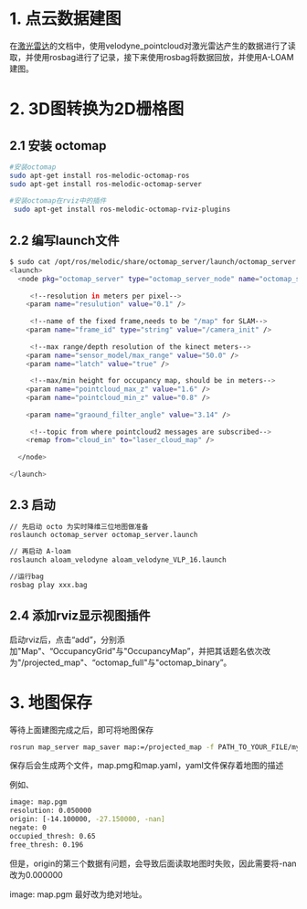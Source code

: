 # 1. 点云数据建图

在[激光雷达](./激光雷达.md)的文档中，使用velodyne_pointcloud对激光雷达产生的数据进行了读取，并使用rosbag进行了记录，接下来使用rosbag将数据回放，并使用A-LOAM建图。



# 2. 3D图转换为2D栅格图

## 2.1 安装 octomap

```bash
#安装octomap
sudo apt-get install ros-melodic-octomap-ros 
sudo apt-get install ros-melodic-octomap-server
 
#安装octomap在rviz中的插件
 sudo apt-get install ros-melodic-octomap-rviz-plugins

```

## 2.2 编写launch文件

```bash
$ sudo cat /opt/ros/melodic/share/octomap_server/launch/octomap_server.launch 
<launch>
  <node pkg="octomap_server" type="octomap_server_node" name="octomap_server"> 
 
     <!--resolution in meters per pixel-->
    <param name="resulution" value="0.1" />
    
     <!--name of the fixed frame,needs to be "/map" for SLAM-->
    <param name="frame_id" type="string" value="/camera_init" />
 
     <!--max range/depth resolution of the kinect meters-->
    <param name="sensor_model/max_range" value="50.0" />
    <param name="latch" value="true" />
 
     <!--max/min height for occupancy map, should be in meters-->
    <param name="pointcloud_max_z" value="1.6" />
    <param name="pointcloud_min_z" value="0.8" />
 
    <param name="graound_filter_angle" value="3.14" />
 
     <!--topic from where pointcloud2 messages are subscribed-->
    <remap from="cloud_in" to="laser_cloud_map" />
 
  </node>
 
</launch>
```



## 2.3 启动

```bash
// 先启动 octo 为实时降维三位地图做准备
roslaunch octomap_server octomap_server.launch

// 再启动 A-loam
roslaunch aloam_velodyne aloam_velodyne_VLP_16.launch

//运行bag
rosbag play xxx.bag

```



## 2.4 添加rviz显示视图插件

启动rviz后，点击“add”，分别添加"Map"、“OccupancyGrid"与"OccupancyMap”，并把其话题名依次改为"/projected_map"、“octomap_full"与"octomap_binary”。



# 3. 地图保存

等待上面建图完成之后，即可将地图保存

```bash
rosrun map_server map_saver map:=/projected_map -f PATH_TO_YOUR_FILE/mymap
```



保存后会生成两个文件，map.pmg和map.yaml，yaml文件保存着地图的描述

例如、

```bash
image: map.pgm
resolution: 0.050000
origin: [-14.100000, -27.150000, -nan]
negate: 0
occupied_thresh: 0.65
free_thresh: 0.196
```

但是，origin的第三个数据有问题，会导致后面读取地图时失败，因此需要将-nan改为0.000000

image: map.pgm 最好改为绝对地址。

